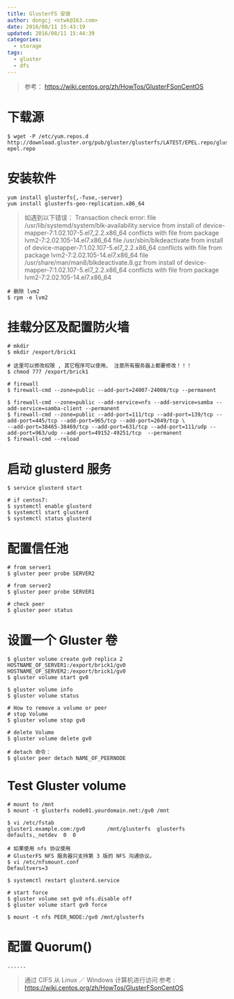 ```yaml
---
title: GlusterFS 安装
author: dongcj <ntwk@163.com>
date: 2016/08/11 15:43:19
updated: 2016/08/11 15:44:39
categories:
  - storage
tags:
  - gluster
  - dfs
---
```


> 参考： https://wiki.centos.org/zh/HowTos/GlusterFSonCentOS

# 下载源
    $ wget -P /etc/yum.repos.d     http://download.gluster.org/pub/gluster/glusterfs/LATEST/EPEL.repo/glusterfs-epel.repo

# 安装软件
    yum install glusterfs{,-fuse,-server}
    yum install glusterfs-geo-replication.x86_64

> 如遇到以下错误：
    Transaction check error:
    file /usr/lib/systemd/system/blk-availability.service from install of device-mapper-7:1.02.107-5.el7_2.2.x86_64 conflicts with file from package  lvm2-7:2.02.105-14.el7.x86_64
    file /usr/sbin/blkdeactivate from install of device-mapper-7:1.02.107-5.el7_2.2.x86_64 conflicts with file from package lvm2-7:2.02.105-14.el7.x86_64
    file /usr/share/man/man8/blkdeactivate.8.gz from install of device-mapper-7:1.02.107-5.el7_2.2.x86_64 conflicts with file from package lvm2-7:2.02.105-14.el7.x86_64

    # 删除 lvm2
    $ rpm -e lvm2

# 挂载分区及配置防火墙
    # mkdir
    $ mkdir /export/brick1

    # 这里可以修改权限 , 其它程序可以使用， 注意所有服务器上都要修改！！！
    $ chmod 777 /export/brick1

    # firewall
    $ firewall-cmd --zone=public --add-port=24007-24008/tcp --permanent

    $ firewall-cmd --zone=public --add-service=nfs --add-service=samba --add-service=samba-client --permanent
    $ firewall-cmd --zone=public --add-port=111/tcp --add-port=139/tcp --add-port=445/tcp --add-port=965/tcp --add-port=2049/tcp \
    --add-port=38465-38469/tcp --add-port=631/tcp --add-port=111/udp --add-port=963/udp --add-port=49152-49251/tcp  --permanent
    $ firewall-cmd --reload

# 启动 glusterd 服务
    $ service glusterd start

    # if centos7:
    $ systemctl enable glusterd
    $ systemctl start glusterd
    $ systemctl status glusterd

# 配置信任池

    # from server1
    $ gluster peer probe SERVER2

    # from server2
    $ gluster peer probe SERVER1

    # check peer
    $ gluster peer status

# 设置一个 Gluster 卷
    $ gluster volume create gv0 replica 2 HOSTNAME_OF_SERVER1:/export/brick1/gv0 HOSTNAME_OF_SERVER2:/export/brick1/gv0
    $ gluster volume start gv0

    $ gluster volume info
    $ gluster volume status

    # How to remove a volume or peer
    # stop Volume
    $ gluster volume stop gv0

    # delete Volume
    $ gluster volume delete gv0

    # detach 命令：
    $ gluster peer detach NAME_OF_PEERNODE

# Test Gluster volume
    # mount to /mnt
    $ mount -t glusterfs node01.yourdomain.net:/gv0 /mnt

    $ vi /etc/fstab
    gluster1.example.com:/gv0       /mnt/glusterfs  glusterfs   defaults,_netdev  0  0

    # 如果使用 nfs 协议使用
    # GlusterFS NFS 服务器只支持第 3 版的 NFS 沟通协议。
    $ vi /etc/nfsmount.conf
    Defaultvers=3

    $ systemctl restart glusterd.service

    # start force
    $ gluster volume set gv0 nfs.disable off
    $ gluster volume start gv0 force

    $ mount -t nfs PEER_NODE:/gv0 /mnt/glusterfs

# 配置 Quorum()
    ......

> 通过 CIFS 从 Linux ／ Windows 计算机进行访问
> 参考 : https://wiki.centos.org/zh/HowTos/GlusterFSonCentOS

